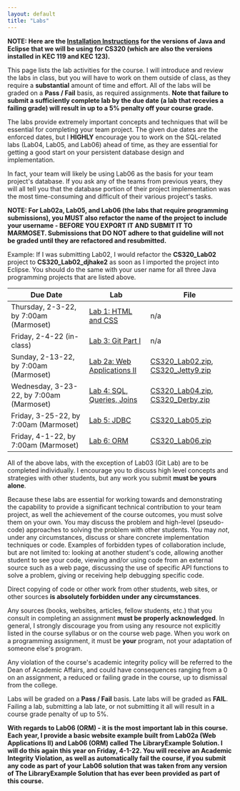 ```yaml
---
layout: default
title: "Labs"
---
```


**NOTE: Here are the [Installation Instructions](./Eclipse-Java-Installation.html) for the versions of Java and Eclipse that we will be using for CS320 (which are also the versions installed in KEC 119 and KEC 123).**

This page lists the lab activities for the course.  I will introduce and review the labs in class, but you will have to work on them outside of class, as they require a **substantial** amount of time and effort.  All of the labs will be graded on a **Pass / Fail** basis, as required assignments.  **Note that failure to submit a sufficiently complete lab by the due date (a lab that recevies a failing grade) will result in up to a 5% penalty off your course grade.**

The labs provide extremely important concepts and techniques that will be essential for completing your team project.  The given due dates are the enforced dates, but I **HIGHLY** encourage you to work on the SQL-related labs (Lab04, Lab05, and Lab06) ahead of time, as they are essential for getting a good start on your persistent database design and implementation.

In fact, your team will likely be using Lab06 as the basis for your team project's database.  If you ask any of the teams from previous years, they will all tell you that the database portion of their project implementation was the most time-consuming and difficult of their various project's tasks.

**NOTE: For Lab02a, Lab05, and Lab06 (the labs that require programming submissions), you MUST also refactor the name of the project to include your username - BEFORE YOU EXPORT IT AND SUBMIT IT TO MARMOSET.  Submissions that DO NOT adhere to that guideline will not be graded until they are refactored and resubmitted.**

Example: If I was submitting Lab02, I would refactor the **CS320\_Lab02** project to **CS320\_Lab02\_djhake2** as soon as I imported the project into Eclipse.  You should do the same with your user name for all three Java programming projects that are listed above.


Due Date | Lab | File
---- | --- | ----
Thursday, 2-3-22, by 7:00am (Marmoset) | [Lab 1: HTML and CSS](lab01.html) | n/a
Friday, 2-4-22 (in-class) | [Lab 3: Git Part I](lab03.html) | n/a
Sunday, 2-13-22, by 7:00am (Marmoset) | [Lab 2a: Web Applications II](lab02a.html) | [CS320\_Lab02.zip](CS320_Lab02.zip), [CS320\_Jetty9.zip](CS320_Jetty9.zip)
Wednesday, 3-23-22, by 7:00am (Marmoset) | [Lab 4: SQL, Queries, Joins](lab04.html) |  [CS320\_Lab04.zip](CS320_Lab04.zip), [CS320\_Derby.zip](CS320_Derby.zip)
Friday, 3-25-22, by 7:00am (Marmoset) | [Lab 5: JDBC](lab05.html) | [CS320\_Lab05.zip](CS320_Lab05.zip)
Friday, 4-1-22, by 7:00am (Marmoset) | [Lab 6: ORM](lab06.html) | [CS320\_Lab06.zip](CS320_Lab06.zip)

All of the above labs, with the exception of Lab03 (Git Lab) are to be completed individually. I encourage you to discuss high level concepts and strategies with other students, but any work you submit **must be yours alone**.

Because these labs are essential for working towards and demonstrating the capability to provide a significant technical contribution to your team project, as well the achievement of the course outcomes, you must solve them on your own.  You may discuss the problem and high-level (pseudo-code) approaches to solving the problem with other students.  You may *not*, under any circumstances, discuss or share concrete implementation techniques or code.  Examples of forbidden types of collaboration include, but are not limited to: looking at another student's code, allowing another student to see your code, viewing and/or using code from an external source such as a web page, discussing the use of specific API functions to solve a problem, giving or receiving help debugging specific code.

Direct copying of code or other work from other students, web sites, or other sources **is absolutely forbidden under any circumstances**.

Any sources (books, websites, articles, fellow students, etc.) that you consult in completing an assignment **must be properly acknowledged**. In general, I strongly discourage you from using any resource not explicitly listed in the course syllabus or on the course web page. When you work on a programming assignment, it must be **your** program, not your adaptation of someone else's program.

Any violation of the course's academic integrity policy will be referred to the Dean of Academic Affairs, and could have consequences ranging from a 0 on an assignment, a reduced or failing grade in the course, up to dismissal from the college.

Labs will be graded on a **Pass / Fail** basis.  Late labs will be graded as **FAIL**.  Failing a lab, submitting a lab late, or not submitting it all will result in a course grade penalty of up to 5%.

**With regards to Lab06 (ORM) - it is the most important lab in this course.  Each year, I provide a basic website example built from Lab02a (Web Applications II) and Lab06 (ORM) called **The LibraryExample Solution**.  I will do this again this year on Friday, 4-1-22.  You will receive an Academic Integrity Violation, as well as automatically fail the course, if you submit any code as part of your Lab06 solution that was taken from any version of **The LibraryExample Solution** that has ever been provided as part of this course.**
